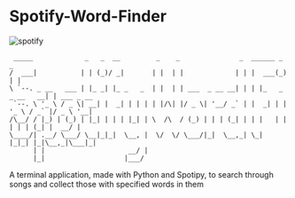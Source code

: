 # Spotify-Word-Finder

![spotify](https://res.cloudinary.com/practicaldev/image/fetch/s--NaBO0vjh--/c_imagga_scale,f_auto,fl_progressive,h_420,q_auto,w_1000/https://thepracticaldev.s3.amazonaws.com/i/obqo8d6t00w0cdtq71im.png)

````
 _____             _   _  __         _    _               _  ______ _           _           
/  ___|           | | (_)/ _|       | |  | |             | | |  ___(_)         | |          
\ `--. _ __   ___ | |_ _| |_ _   _  | |  | | ___  _ __ __| | | |_   _ _ __   __| | ___ _ __ 
 `--. \ '_ \ / _ \| __| |  _| | | | | |/\| |/ _ \| '__/ _` | |  _| | | '_ \ / _` |/ _ \ '__|
/\__/ / |_) | (_) | |_| | | | |_| | \  /\  / (_) | | | (_| | | |   | | | | | (_| |  __/ |   
\____/| .__/ \___/ \__|_|_|  \__, |  \/  \/ \___/|_|  \__,_| \_|   |_|_| |_|\__,_|\___|_|   
      | |                     __/ |                                                         
      |_|                    |___/                                                         
```` 

A terminal application, made with Python and Spotipy, to search through songs and collect those with specified words in them

